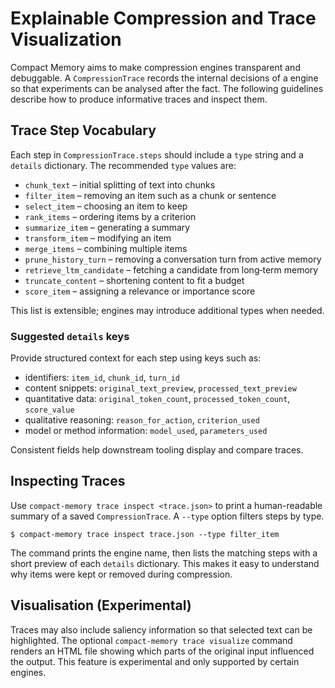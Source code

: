 # Explainable Compression and Trace Visualization

Compact Memory aims to make compression engines transparent and debuggable. A
`CompressionTrace` records the internal decisions of a engine so that
experiments can be analysed after the fact. The following guidelines describe how
to produce informative traces and inspect them.

## Trace Step Vocabulary

Each step in ``CompressionTrace.steps`` should include a ``type`` string and a
``details`` dictionary. The recommended ``type`` values are:

- ``chunk_text`` – initial splitting of text into chunks
- ``filter_item`` – removing an item such as a chunk or sentence
- ``select_item`` – choosing an item to keep
- ``rank_items`` – ordering items by a criterion
- ``summarize_item`` – generating a summary
- ``transform_item`` – modifying an item
- ``merge_items`` – combining multiple items
- ``prune_history_turn`` – removing a conversation turn from active memory
- ``retrieve_ltm_candidate`` – fetching a candidate from long‑term memory
- ``truncate_content`` – shortening content to fit a budget
- ``score_item`` – assigning a relevance or importance score

This list is extensible; engines may introduce additional types when needed.

### Suggested ``details`` keys

Provide structured context for each step using keys such as:

- identifiers: ``item_id``, ``chunk_id``, ``turn_id``
- content snippets: ``original_text_preview``, ``processed_text_preview``
- quantitative data: ``original_token_count``, ``processed_token_count``,
  ``score_value``
- qualitative reasoning: ``reason_for_action``, ``criterion_used``
- model or method information: ``model_used``, ``parameters_used``

Consistent fields help downstream tooling display and compare traces.

## Inspecting Traces

Use ``compact-memory trace inspect <trace.json>`` to print a human-readable summary
of a saved ``CompressionTrace``. A ``--type`` option filters steps by type.

```
$ compact-memory trace inspect trace.json --type filter_item
```

The command prints the engine name, then lists the matching steps with a short
preview of each ``details`` dictionary. This makes it easy to understand why
items were kept or removed during compression.

## Visualisation (Experimental)

Traces may also include saliency information so that selected text can be
highlighted. The optional ``compact-memory trace visualize`` command renders an HTML
file showing which parts of the original input influenced the output. This feature
is experimental and only supported by certain engines.

